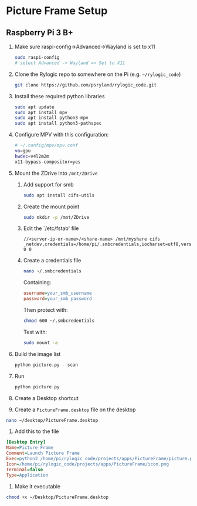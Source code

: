 # Picture Frame Setup

## Raspberry Pi 3 B+

1. Make sure raspi-config->Advanced->Wayland is set to x11

    ```sh
    sudo raspi-config
    # select Advanced -> Wayland => Set to X11
    ```

1. Clone the Rylogic repo to somewhere on the Pi (e.g. `~/rylogic_code`)

    ```sh
    git clone https://github.com/psryland/rylogic_code.git
    ```

1. Install these required python libraries

    ```sh
    sudo apt update
    sudo apt install mpv
    sudo apt install python3-mpv
    sudo apt install python3-pathspec
    ```

1. Configure MPV with this configuration:

    ```sh
    # ~/.config/mpv/mpv.conf
    vo=gpu
    hwdec=v4l2m2m
    x11-bypass-compositor=yes
    ```

1. Mount the ZDrive into `/mnt/ZDrive`
    1. Add support for smb

        ```sh
        sudo apt install cifs-utils
        ```

    1. Create the mount point

        ```sh
        sudo mkdir -p /mnt/ZDrive
        ```

    1. Edit the `/etc/fstab' file

        ```pgsql
        //<server-ip-or-name>/<share-name> /mnt/myshare cifs _netdev,credentials=/home/pi/.smbcredentials,iocharset=utf8,vers=3.0 0 0
        ```

    1. Create a credentials file

        ```sh
        nano ~/.smbcredentials
        ```

        Containing:

        ```ini
        username=your_smb_username
        password=your_smb_password
        ```

        Then protect with:

        ```sh
        chmod 600 ~/.smbcredentials
        ```

        Test with:

        ```sh
        sudo mount -a
        ```

1. Build the image list

    ```py
    python picture.py --scan
    ```

1. Run

    ```py
    python picture.py
    ```

1. Create a Desktop shortcut

  1. Create a `PictureFrame.desktop` file on the desktop

  ```bash
  nano ~/desktop/PictureFrame.desktop
  ```

  1. Add this to the file

  ```ini
  [Desktop Entry]
  Name=Picture Frame
  Comment=Launch Picture Frame
  Exec=python3 /home/pi/rylogic_code/projects/apps/PictureFrame/picture.py
  Icon=/home/pi/rylogic_code/projects/apps/PictureFrame/icon.png
  Terminal=false
  Type=Application
  ```

  1. Make it executable

  ```bash
  chmod +x ~/Desktop/PictureFrame.desktop
  ```